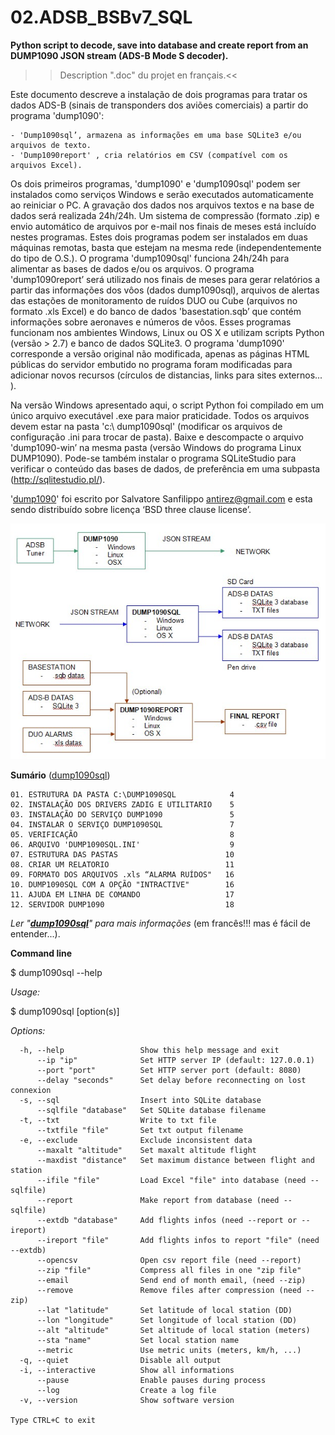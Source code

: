 # 02.ADSB_BSBv7_SQL
**Python script to decode, save into database and create report from an DUMP1090 JSON stream (ADS-B Mode S decoder).**
>>Description ".doc" du projet en français.<<

Este documento descreve a instalação de dois programas para tratar os dados ADS-B (sinais de transponders dos aviões comerciais) a partir do programa 'dump1090':

	- 'Dump1090sql’, armazena as informações em uma base SQLite3 e/ou arquivos de texto.
	- 'Dump1090report' , cria relatórios em CSV (compatível com os arquivos Excel).

Os dois primeiros programas, 'dump1090' e 'dump1090sql' podem ser instalados como serviços Windows e serão executados automaticamente ao reiniciar o PC. A gravação dos dados nos arquivos textos e na base de dados será realizada 24h/24h. Um sistema de compressão (formato .zip) e envio automático de arquivos por e-mail nos finais de meses está incluído nestes programas. Estes dois programas podem ser instalados em duas máquinas remotas, basta que estejam na mesma rede (independentemente do tipo de O.S.).
O programa 'dump1090sql' funciona 24h/24h para alimentar as bases de dados e/ou os arquivos. O programa 'dump1090report’ será utilizado nos finais de meses para gerar relatórios a partir das informações dos vôos (dados dump1090sql), arquivos de alertas das estações de monitoramento de ruídos DUO ou Cube (arquivos no formato .xls Excel) e do banco de dados 'basestation.sqb’ que contém informações sobre aeronaves e números de vôos.
Esses programas funcionam nos ambientes Windows, Linux ou OS X e utilizam scripts Python (versão > 2.7) e banco de dados SQLite3. O programa 'dump1090' corresponde a versão original não modificada, apenas as páginas HTML públicas do servidor embutido no programa foram modificadas para adicionar novos recursos (círculos de distancias, links para sites externos... ).

Na versão Windows apresentado aqui, o script Python foi compilado em um único arquivo executável .exe para maior praticidade. Todos os arquivos devem estar na pasta 'c:\ dump1090sql' (modificar os arquivos de configuração .ini para trocar de pasta).
Baixe e descompacte o arquivo 'dump1090-win’ na mesma pasta (versão Windows do programa Linux DUMP1090). Pode-se também instalar o programa SQLiteStudio para verificar o conteúdo das bases de dados, de preferência em uma subpasta (http://sqlitestudio.pl/).


'[dump1090](https://github.com/MalcolmRobb/dump1090)' foi escrito por Salvatore Sanfilippo antirez@gmail.com e esta sendo distribuído sobre licença ‘BSD three clause license’.

![alt tag](https://github.com/etabbone/02.ADSB_BSBv7_SQL/blob/master/fluxo%20de%20dados.jpg)

**Sumário** ([dump1090sql](https://github.com/etabbone/02.ADSB_BSBv7_SQL/blob/master/dump1090sql.doc))

```
01. ESTRUTURA DA PASTA C:\DUMP1090SQL            4
02. INSTALAÇÃO DOS DRIVERS ZADIG E UTILITARIO    5
03. INSTALAÇÃO DO SERVIÇO DUMP1090               5
04. INSTALAR O SERVIÇO DUMP1090SQL               7
05. VERIFICAÇÃO                                  8
06. ARQUIVO 'DUMP1090SQL.INI'                    9
07. ESTRUTURA DAS PASTAS                        10
08. CRIAR UM RELATORIO                          11
09. FORMATO DOS ARQUIVOS .xls “ALARMA RUÍDOS"   16
10. DUMP1090SQL COM A OPÇÃO "INTRACTIVE"        16
11. AJUDA EM LINHA DE COMANDO                   17
12. SERVIDOR DUMP1090                           18
```

*Ler "<b>[dump1090sql](https://github.com/etabbone/02.ADSB_BSBv7_SQL/blob/master/dump1090sql.doc)</b>" para mais informações* (em francês!!! mas é fácil de entender...).


**Command line**
<p>$ dump1090sql --help</p>

*Usage:*
<p>$ dump1090sql [option(s)]</p>

*Options:*
```
  -h, --help                 Show this help message and exit
      --ip "ip"              Set HTTP server IP (default: 127.0.0.1)
      --port "port"          Set HTTP server port (default: 8080)
      --delay "seconds"      Set delay before reconnecting on lost connexion
  -s, --sql                  Insert into SQLite database
      --sqlfile "database"   Set SQLite database filename
  -t, --txt                  Write to txt file
      --txtfile "file"       Set txt output filename
  -e, --exclude              Exclude inconsistent data
      --maxalt "altitude"    Set maxalt altitude flight
      --maxdist "distance"   Set maximum distance between flight and station
      --ifile "file"         Load Excel "file" into database (need --sqlfile)
      --report               Make report from database (need --sqlfile)
      --extdb "database"     Add flights infos (need --report or --ireport)
      --ireport "file"       Add flights infos to report "file" (need --extdb)
      --opencsv              Open csv report file (need --report)
      --zip "file"           Compress all files in one "zip file"
      --email                Send end of month email, (need --zip)
      --remove               Remove files after compression (need --zip)
      --lat "latitude"       Set latitude of local station (DD)
      --lon "longitude"      Set longitude of local station (DD)
      --alt "altitude"       Set altitude of local station (meters)
      --sta "name"           Set local station name
      --metric               Use metric units (meters, km/h, ...)
  -q, --quiet                Disable all output
  -i, --interactive          Show all informations
      --pause                Enable pauses during process
      --log                  Create a log file
  -v, --version              Show software version

Type CTRL+C to exit
```
